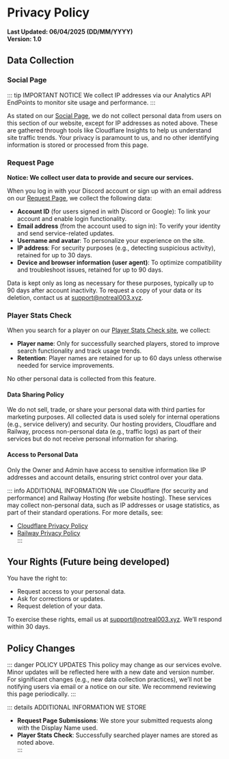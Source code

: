 # Privacy Policy
**Last Updated: 06/04/2025 (DD/MM/YYYY)**  
**Version: 1.0**

## Data Collection

### Social Page

::: tip IMPORTANT NOTICE
We collect IP addresses via our Analytics API EndPoints to monitor site usage and performance.
:::

As stated on our [Social Page](https://notreal003.github.io/social), we do not collect personal data from users on this section of our website, except for IP addresses as noted above. These are gathered through tools like Cloudflare Insights to help us understand site traffic trends. Your privacy is paramount to us, and no other identifying information is stored or processed from this page.

### Request Page

**Notice: We collect user data to provide and secure our services.**

When you log in with your Discord account or sign up with an email address on our [Request Page](https://request.notreal003.xyz), we collect the following data:

- **Account ID** (for users signed in with Discord or Google): To link your account and enable login functionality.
- **Email address** (from the account used to sign in): To verify your identity and send service-related updates.
- **Username and avatar**: To personalize your experience on the site.
- **IP address**: For security purposes (e.g., detecting suspicious activity), retained for up to 30 days.
- **Device and browser information (user agent)**: To optimize compatibility and troubleshoot issues, retained for up to 90 days.

Data is kept only as long as necessary for these purposes, typically up to 90 days after account inactivity. To request a copy of your data or its deletion, contact us at [support@notreal003.xyz](mailto:support@notreal003.xyz).

### Player Stats Check

When you search for a player on our [Player Stats Check site](https://notreal003.github.io/player), we collect:

- **Player name**: Only for successfully searched players, stored to improve search functionality and track usage trends.
- **Retention**: Player names are retained for up to 60 days unless otherwise needed for service improvements.

No other personal data is collected from this feature.

#### Data Sharing Policy

We do not sell, trade, or share your personal data with third parties for marketing purposes. All collected data is used solely for internal operations (e.g., service delivery) and security. Our hosting providers, Cloudflare and Railway, process non-personal data (e.g., traffic logs) as part of their services but do not receive personal information for sharing.

#### Access to Personal Data

Only the Owner and Admin have access to sensitive information like IP addresses and account details, ensuring strict control over your data.

::: info ADDITIONAL INFORMATION
We use Cloudflare (for security and performance) and Railway Hosting (for website hosting). These services may collect non-personal data, such as IP addresses or usage statistics, as part of their standard operations. For more details, see:  
- [Cloudflare Privacy Policy](https://www.cloudflare.com/privacypolicy/)  
- [Railway Privacy Policy](https://railway.app/legal/privacy)  
:::

## Your Rights (Future being developed)

You have the right to:  
- Request access to your personal data.  
- Ask for corrections or updates.  
- Request deletion of your data.  

To exercise these rights, email us at [support@notreal003.xyz](mailto:support@notreal003.xyz). We’ll respond within 30 days.

## Policy Changes

::: danger POLICY UPDATES
This policy may change as our services evolve. Minor updates will be reflected here with a new date and version number. For significant changes (e.g., new data collection practices), we’ll not be notifying users via email or a notice on our site. We recommend reviewing this page periodically.
:::

::: details ADDITIONAL INFORMATION WE STORE
- **Request Page Submissions**: We store your submitted requests along with the Display Name used.
- **Player Stats Check**: Successfully searched player names are stored as noted above.  
:::
